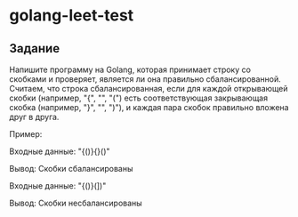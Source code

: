 # golang-leet-test

## Задание
Напишите программу на Golang, которая принимает строку со скобками и проверяет, является ли она правильно сбалансированной. Считаем, что строка сбалансированная, если для каждой открывающей скобки (например, "{", "", "(") есть соответствующая закрывающая скобка (например, "}", "", ")"), и каждая пара скобок правильно вложена друг в друга.

Пример:

Входные данные:
"{()}{}()"

Вывод:
Скобки сбалансированы

Входные данные:
"{()}(])"

Вывод:
Скобки несбалансированы
